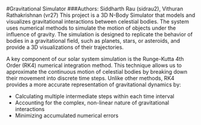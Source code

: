 #Gravitational Simulator
###Authors: Siddharth Rau (sidrau2), Vithuran Rathakrishnan (vr27)
This project is a 3D N-Body Simulator that models and visualizes gravitational interactions between celestial bodies. The system uses numerical methods to simulate the motion of objects under the influence of gravity. The simulation is designed to replicate the behavior of bodies in a gravitational field, such as planets, stars, or asteroids, and provide a 3D visualizations of their trajectories.

A key component of our solar system simulation is the Runge-Kutta 4th Order (RK4) numerical integration method. This technique allows us to approximate the continuous motion of celestial bodies by breaking down their movement into discrete time steps. Unlike other methods, RK4 provides a more accurate representation of gravitational dynamics by:

* Calculating multiple intermediate steps within each time interval
* Accounting for the complex, non-linear nature of gravitational interactions
* Minimizing accumulated numerical errors

